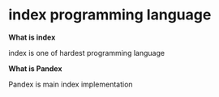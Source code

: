 # index programming language 

**What is index**

index is one of hardest programming language

**What is Pandex**

Pandex is main index implementation
